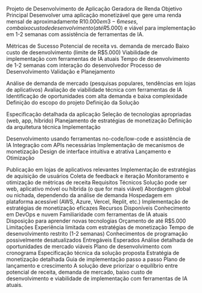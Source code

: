 Projeto de Desenvolvimento de Aplicação Geradora de Renda
Objetivo Principal
Desenvolver uma aplicação monetizável que gere uma renda mensal de aproximadamente R$10.000 em 3-6 meses, com baixo custo de desenvolvimento (até R$5.000) e viável para implementação em 1-2 semanas com assistência de ferramentas de IA.

Métricas de Sucesso
Potencial de receita vs. demanda de mercado
Baixo custo de desenvolvimento (limite de R$5.000)
Viabilidade de implementação com ferramentas de IA atuais
Tempo de desenvolvimento de 1-2 semanas com interação do desenvolvedor
Processo de Desenvolvimento
Validação e Planejamento

Análise de demanda de mercado (pesquisas populares, tendências em lojas de aplicativos)
Avaliação de viabilidade técnica com ferramentas de IA
Identificação de oportunidades com alta demanda e baixa complexidade
Definição do escopo do projeto
Definição da Solução

Especificação detalhada da aplicação
Seleção de tecnologias apropriadas (web, app, híbrido)
Planejamento de estratégias de monetização
Definição da arquitetura técnica
Implementação

Desenvolvimento usando ferramentas no-code/low-code e assistência de IA
Integração com APIs necessárias
Implementação de mecanismos de monetização
Design de interface intuitiva e atrativa
Lançamento e Otimização

Publicação em lojas de aplicativos relevantes
Implementação de estratégias de aquisição de usuários
Coleta de feedback e iteração
Monitoramento e otimização de métricas de receita
Requisitos Técnicos
Solução pode ser web, aplicativo móvel ou híbrida (o que for mais viável)
Abordagem global ou nichada, dependendo da análise de demanda
Hospedagem em plataforma acessível (AWS, Azure, Vercel, Replit, etc.)
Implementação de estratégias de monetização eficazes
Recursos Disponíveis
Conhecimento em DevOps e nuvem
Familiaridade com ferramentas de IA atuais
Disposição para aprender novas tecnologias
Orçamento de até R$5.000
Limitações
Experiência limitada com estratégias de monetização
Tempo de desenvolvimento restrito (1-2 semanas)
Conhecimentos de programação possivelmente desatualizados
Entregáveis Esperados
Análise detalhada de oportunidades de mercado viáveis
Plano de desenvolvimento com cronograma
Especificação técnica da solução proposta
Estratégia de monetização detalhada
Guia de implementação passo a passo
Plano de lançamento e crescimento
A solução deve priorizar o equilíbrio entre potencial de receita, demanda de mercado, baixo custo de desenvolvimento e viabilidade de implementação com ferramentas de IA atuais.
